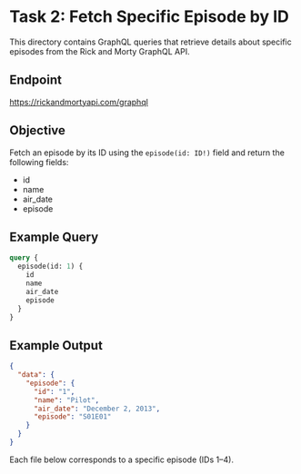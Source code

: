 # Task 2: Fetch Specific Episode by ID

This directory contains GraphQL queries that retrieve details about specific episodes from the Rick and Morty GraphQL API.

## Endpoint
https://rickandmortyapi.com/graphql

## Objective
Fetch an episode by its ID using the `episode(id: ID!)` field and return the following fields:
- id
- name
- air_date
- episode

## Example Query
```graphql
query {
  episode(id: 1) {
    id
    name
    air_date
    episode
  }
}
```

## Example Output
```json
{
  "data": {
    "episode": {
      "id": "1",
      "name": "Pilot",
      "air_date": "December 2, 2013",
      "episode": "S01E01"
    }
  }
}
```

Each file below corresponds to a specific episode (IDs 1–4).
